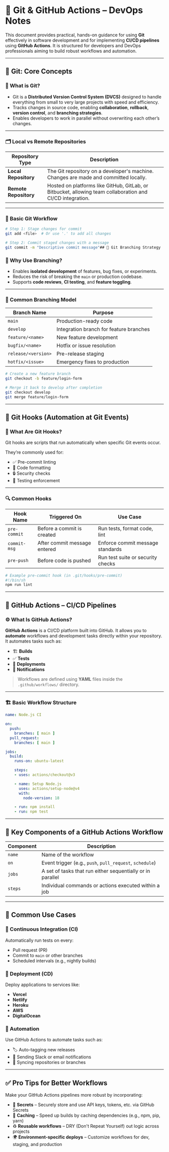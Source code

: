 # 🧠 Git & GitHub Actions – DevOps Notes

This document provides practical, hands-on guidance for using **Git** effectively in software development and for implementing **CI/CD pipelines** using **GitHub Actions**. It is structured for developers and DevOps professionals aiming to build robust workflows and automation.

---

## 🔧 Git: Core Concepts

### 📘 What is Git?

- Git is a **Distributed Version Control System (DVCS)** designed to handle everything from small to very large projects with speed and efficiency.
- Tracks changes in source code, enabling **collaboration**, **rollback**, **version control**, and **branching strategies**.
- Enables developers to work in parallel without overwriting each other’s changes.

---

### 🗂 Local vs Remote Repositories

| Repository Type     | Description                                                                 |
|---------------------|-----------------------------------------------------------------------------|
| **Local Repository** | The Git repository on a developer's machine. Changes are made and committed locally. |
| **Remote Repository**| Hosted on platforms like GitHub, GitLab, or Bitbucket, allowing team collaboration and CI/CD integration. |

---

### 🔄 Basic Git Workflow

```bash
# Step 1: Stage changes for commit
git add <file>  # Or use '.' to add all changes

# Step 2: Commit staged changes with a message
git commit -m "Descriptive commit message"## 🌳 Git Branching Strategy
```

### 🧪 Why Use Branching?

- Enables **isolated development** of features, bug fixes, or experiments.
- Reduces the risk of breaking the `main` or production codebase.
- Supports **code reviews**, **CI testing**, and **feature toggling**.

---

### 🌱 Common Branching Model

| Branch Name        | Purpose                                  |
|--------------------|-------------------------------------------|
| `main`             | Production-ready code                     |
| `develop`          | Integration branch for feature branches   |
| `feature/<name>`   | New feature development                   |
| `bugfix/<name>`    | Hotfix or issue resolution                |
| `release/<version>`| Pre-release staging                       |
| `hotfix/<issue>`   | Emergency fixes to production             |

```bash
# Create a new feature branch
git checkout -b feature/login-form

# Merge it back to develop after completion
git checkout develop
git merge feature/login-form
```
---

## 🔗 Git Hooks (Automation at Git Events)

### 📎 What Are Git Hooks?

Git hooks are scripts that run automatically when specific Git events occur.

They’re commonly used for:

- ✅ Pre-commit linting  
- 🧹 Code formatting  
- 🔒 Security checks  
- 🧪 Testing enforcement  

---

### 🔍 Common Hooks

| Hook Name     | Triggered On                  | Use Case                            |
|---------------|-------------------------------|-------------------------------------|
| `pre-commit`  | Before a commit is created     | Run tests, format code, lint        |
| `commit-msg`  | After commit message entered   | Enforce commit message standards    |
| `pre-push`    | Before code is pushed          | Run test suite or security checks   |

```bash
# Example pre-commit hook (in .git/hooks/pre-commit)
#!/bin/sh
npm run lint
```

---

## 🚀 GitHub Actions – CI/CD Pipelines

### ⚙️ What Is GitHub Actions?
**GitHub Actions** is a CI/CD platform built into GitHub. It allows you to **automate** workflows and development tasks directly within your repository.
It automates tasks such as:
- 🏗 **Builds**
- ✅ **Tests**
- 🚀 **Deployments**
- 🔔 **Notifications**

> Workflows are defined using **YAML** files inside the `.github/workflows/` directory.

---

### 🏗 Basic Workflow Structure

```yaml
name: Node.js CI

on:
  push:
    branches: [ main ]
  pull_request:
    branches: [ main ]

jobs:
  build:
    runs-on: ubuntu-latest

    steps:
    - uses: actions/checkout@v3

    - name: Setup Node.js
      uses: actions/setup-node@v4
      with:
        node-version: 18

    - run: npm install
    - run: npm test
```

---

## 🧩 Key Components of a GitHub Actions Workflow

| Component | Description                                                  |
|-----------|--------------------------------------------------------------|
| `name`    | Name of the workflow                                         |
| `on`      | Event trigger (e.g., `push`, `pull_request`, `schedule`)     |
| `jobs`    | A set of tasks that run either sequentially or in parallel   |
| `steps`   | Individual commands or actions executed within a job         |

---

## 🔁 Common Use Cases

### 🧪 Continuous Integration (CI)

Automatically run tests on every:

- Pull request (PR)
- Commit to `main` or other branches
- Scheduled intervals (e.g., nightly builds)

### 🚀 Deployment (CD)

Deploy applications to services like:

- **Vercel**
- **Netlify**
- **Heroku**
- **AWS**
- **DigitalOcean**

### 🤖 Automation

Use GitHub Actions to automate tasks such as:

- 🏷 Auto-tagging new releases
- 🔔 Sending Slack or email notifications
- 🔁 Syncing repositories or branches

---

## ✅ Pro Tips for Better Workflows

Make your GitHub Actions pipelines more robust by incorporating:

- 🔐 **Secrets** – Securely store and use API keys, tokens, etc. via GitHub Secrets  
- 💾 **Caching** – Speed up builds by caching dependencies (e.g., npm, pip, yarn)  
- ♻️ **Reusable workflows** – DRY (Don't Repeat Yourself) out logic across projects  
- 🌍 **Environment-specific deploys** – Customize workflows for dev, staging, and production  

